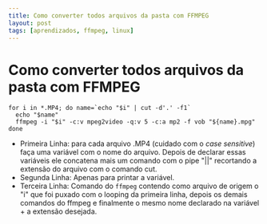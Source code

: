 ```yaml
---
title: Como converter todos arquivos da pasta com FFMPEG
layout: post
tags: [aprendizados, ffmpeg, linux]
---
```

# Como converter todos arquivos da pasta com FFMPEG

```
for i in *.MP4; do name=`echo "$i" | cut -d'.' -f1`
  echo "$name"
  ffmpeg -i "$i" -c:v mpeg2video -q:v 5 -c:a mp2 -f vob "${name}.mpg"
done
```

* Primeira Linha: para cada arquivo .MP4 (cuidado com o _case sensitive_) faça uma variável com o nome do arquivo. Depois de declarar essas variáveis ele concatena mais um comando com o pipe "&#124;|" recortando a extensão do arquivo com o comando cut.
* Segunda Linha: Apenas para printar a variável.
* Terceira Linha: Comando do `ffmpeg` contendo como arquivo de origem o "i" que foi puxado com o looping da primeira linha, depois os demais comandos do ffmpeg e finalmente o mesmo nome declarado na variável + a extensão desejada.
